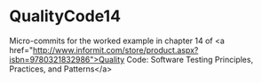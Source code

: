 QualityCode14
=============

Micro-commits for the worked example in chapter 14 of &lt;a href="http://www.informit.com/store/product.aspx?isbn=9780321832986">Quality Code: Software Testing Principles, Practices, and Patterns&lt;/a>
